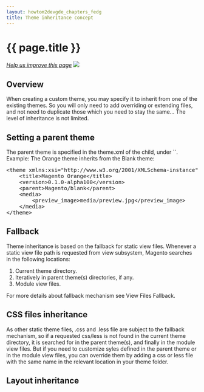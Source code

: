 ```yaml
---
layout: howtom2devgde_chapters_fedg
title: Theme inheritance concept
---
```


<h1 id="theme-inherit">{{ page.title }}</h1>

<p><a href="{{ site.githuburl }}frontend-dev-guide/themes/theme-inherit.md" target="_blank"><em>Help us improve this page</em></a>&nbsp;<img src="{{ site.baseurl }}common/images/newWindow.gif"/></p>

<h2 id="theme-inherit-over">Overview</h2>
When creating a custom theme, you may specify it to inherit from one of the existing themes. So you will only need to add overriding or extending files, and not need to duplicate those which you need to stay the same...
The level of inheritance is not limited.
<h2>Setting a parent theme</h2>
The parent theme is specified in the theme.xml of the child, under `<parent></parent>`.
Example:
The Orange theme inherits from the Blank theme:
<pre>
&lt;theme&nbsp;xmlns:xsi=&quot;http://www.w3.org/2001/XMLSchema-instance&quot;&nbsp;xsi:noNamespaceSchemaLocation=&quot;../../../../../lib/internal/Magento/Framework/Config/etc/theme.xsd&quot;&gt;
&nbsp;&nbsp;&nbsp;&nbsp;&lt;title&gt;Magento&nbsp;Orange&lt;/title&gt;
&nbsp;&nbsp;&nbsp;&nbsp;&lt;version&gt;0.1.0-alpha100&lt;/version&gt;
&nbsp;&nbsp;&nbsp;&nbsp;&lt;parent&gt;Magento/blank&lt;/parent&gt;
	&lt;media&gt;
&nbsp;&nbsp;&nbsp;&nbsp;&nbsp;&nbsp;&nbsp;&nbsp;&lt;preview_image&gt;media/preview.jpg&lt;/preview_image&gt;
&nbsp;&nbsp;&nbsp;&nbsp;&lt;/media&gt;&nbsp;
&lt;/theme&gt;
</pre>
<h2 id="theme-inherit-fallback">Fallback</h2>
Theme inheritance is based on the fallback for static view files. 
Whenever a static view file path is requested from view subsystem, Magento searches in the following locations:

1. Current theme directory.
2. Iteratively in parent theme(s) directories, if any.
3. Module view files.

For more details about fallback mechanism see View Files Fallback. <!--ADDLINK -->

<h2 id="theme-inherit-css">CSS files inheritance</h2>
As other static theme files, .css and .less file are subject to the fallback mechanism, so if a requested css/less is not found in the current theme directory, it is searched for in the parent theme(s), and finally in the module view files.
But if you need to customize syles defined in the parent theme or in the module view files, you can override them by adding a css or less file with the same name in the relevant location in your theme folder. 

<h2 id="theme-inherit-layout">Layout inheritance</h2>
<h2 id="theme-inherit-template"></h2>